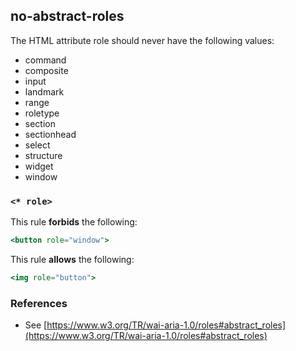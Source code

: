 ## no-abstract-roles

The HTML attribute role should never have the following values:

* command
* composite
* input
* landmark
* range
* roletype
* section
* sectionhead
* select
* structure
* widget
* window

### `<* role>`

This rule **forbids** the following:

```hbs
<button role="window">
```

This rule **allows** the following:

```hbs
<img role="button">
```

### References
* See [https://www.w3.org/TR/wai-aria-1.0/roles#abstract_roles](https://www.w3.org/TR/wai-aria-1.0/roles#abstract_roles)